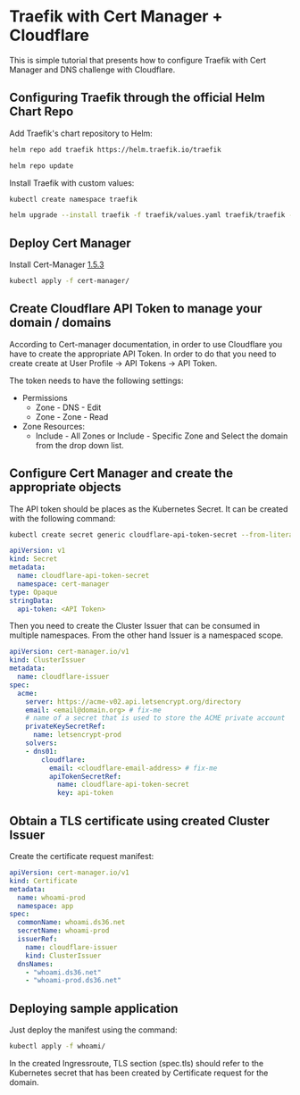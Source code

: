 
# Traefik with Cert Manager + Cloudflare
This is simple tutorial that presents how to configure Traefik with Cert Manager and DNS challenge with Cloudflare. 

## Configuring Traefik through the official Helm Chart Repo

Add Traefik's chart repository to Helm:

```sh
helm repo add traefik https://helm.traefik.io/traefik
```

```sh
helm repo update
```

Install Traefik with custom values:

```sh
kubectl create namespace traefik
```

```sh
helm upgrade --install traefik -f traefik/values.yaml traefik/traefik -n traefik
```

## Deploy Cert Manager 

Install Cert-Manager [1.5.3](https://github.com/jetstack/cert-manager/releases/download/v1.5.3/cert-manager.yaml) 

```sh
kubectl apply -f cert-manager/
```

## Create Cloudflare API Token to manage your domain / domains
According to Cert-manager documentation, in order to use Cloudflare you have to create the appropriate API Token. In order to do that
you need to create create at User Profile -> API Tokens -> API Token. 

The token needs to have the following settings:
 - Permissions
   - Zone - DNS - Edit
   - Zone - Zone - Read
 - Zone Resources:
   - Include - All Zones or Include - Specific Zone and Select the domain from the drop down list. 

## Configure Cert Manager and create the appropriate objects

The API token should be places as the Kubernetes Secret. It can be created with the following command:

```sh
kubectl create secret generic cloudflare-api-token-secret --from-literal=api-token=<API_TOKEN> -n cert-manager --dry-run=client -o yaml > cloudflare-api-token-secret.yaml
```

```yaml
apiVersion: v1
kind: Secret
metadata:
  name: cloudflare-api-token-secret
  namespace: cert-manager
type: Opaque
stringData:
  api-token: <API Token>
```

Then you need to create the Cluster Issuer that can be consumed in multiple namespaces. From the other hand Issuer is a namespaced scope.

```yaml
apiVersion: cert-manager.io/v1
kind: ClusterIssuer
metadata:
  name: cloudflare-issuer
spec:
  acme:
    server: https://acme-v02.api.letsencrypt.org/directory
    email: <email@domain.org> # fix-me
    # name of a secret that is used to store the ACME private account
    privateKeySecretRef:
      name: letsencrypt-prod
    solvers:
    - dns01:
        cloudflare:
          email: <cloudflare-email-address> # fix-me
          apiTokenSecretRef:
            name: cloudflare-api-token-secret
            key: api-token
```

## Obtain a TLS certificate using created Cluster Issuer

Create the certificate request manifest:

```yaml
apiVersion: cert-manager.io/v1
kind: Certificate
metadata:
  name: whoami-prod
  namespace: app
spec:
  commonName: whoami.ds36.net
  secretName: whoami-prod
  issuerRef:
    name: cloudflare-issuer
    kind: ClusterIssuer
  dnsNames:
    - "whoami.ds36.net"
    - "whoami-prod.ds36.net"  
 ```
## Deploying sample application

Just deploy the manifest using the command: 

```sh
kubectl apply -f whoami/
```

In the created Ingressroute, TLS section (spec.tls) should refer to the Kubernetes secret that has been created by Certificate request for the domain. 